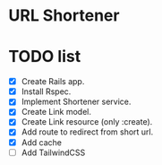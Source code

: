 # URL Shortener

# TODO list

- [X] Create Rails app.
- [X] Install Rspec.
- [X] Implement Shortener service.
- [X] Create Link model.
- [X] Create Link resource (only :create).
- [X] Add route to redirect from short url.
- [X] Add cache
- [ ] Add TailwindCSS
